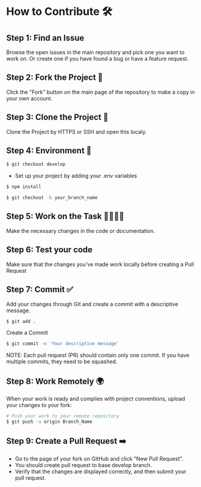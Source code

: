 # How to Contribute 🛠️

## Step 1: Find an Issue

Browse the open issues in the main repository and pick one you want to work on.
Or create one if you have found a bug or have a feature request.

## Step 2: Fork the Project 🍴

Click the "Fork" button on the main page of the repository to make a copy in your own account.

## Step 3: Clone the Project 🌿

Clone the Project by HTTPS or SSH and open this localy.

## Step 4: Environment 🌿

```bash
$ git checkout develop
```

- Set up your project by adding your .env variables

```bash
$ npm install
```

```bash
$ git checkout -b your_branch_name
```

## Step 5: Work on the Task 👨‍💻👩‍💻

Make the necessary changes in the code or documentation.

## Step 6: Test your code

Make sure that the changes you've made work locally before creating a Pull Request

## Step 7: Commit ✅

Add your changes through Git and create a commit with a descriptive message.

```bash
$ git add .
```

Create a Commit

```bash
$ git commit -m 'Your descriptive message'
```

NOTE: Each pull request (PR) should contain only one commit. If you have multiple commits, they need to be squashed.

## Step 8: Work Remotely 🌍

When your work is ready and complies with project conventions, upload your changes to your fork:

```bash
# Push your work to your remote repository
$ git push -u origin Branch_Name
```

## Step 9: Create a Pull Request ➡️

- Go to the page of your fork on GitHub and click "New Pull Request".
- You should create pull request to base develop branch.
- Verify that the changes are displayed correctly, and then submit your pull request.
